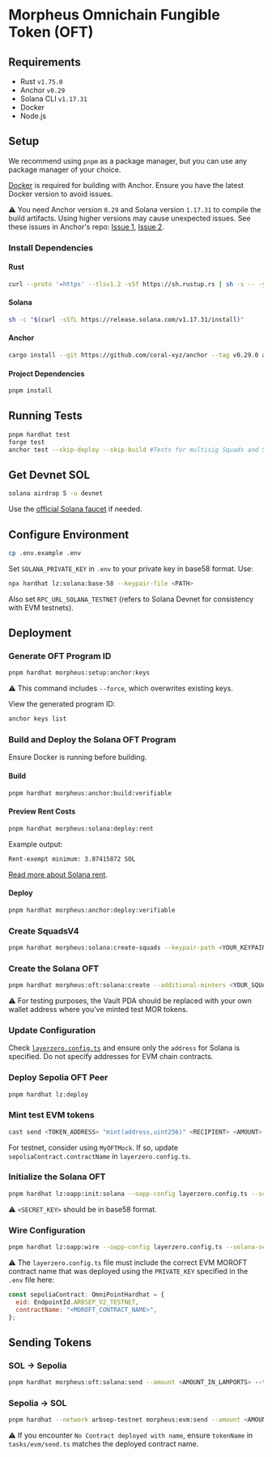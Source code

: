 # Morpheus Omnichain Fungible Token (OFT)

## Requirements

- Rust `v1.75.0`
- Anchor `v0.29`
- Solana CLI `v1.17.31`
- Docker
- Node.js

## Setup

We recommend using `pnpm` as a package manager, but you can use any package manager of your choice.

[Docker](https://docs.docker.com/get-started/get-docker/) is required for building with Anchor. Ensure you have the latest Docker version to avoid issues.

⚠️ You need Anchor version `0.29` and Solana version `1.17.31` to compile the build artifacts. Using higher versions may cause unexpected issues. See these issues in Anchor's repo: [Issue 1](https://github.com/coral-xyz/anchor/issues/3089), [Issue 2](https://github.com/coral-xyz/anchor/issues/2835).

### Install Dependencies

#### Rust

```bash
curl --proto '=https' --tlsv1.2 -sSf https://sh.rustup.rs | sh -s -- -y
```

#### Solana

```bash
sh -c "$(curl -sSfL https://release.solana.com/v1.17.31/install)"
```

#### Anchor

```bash
cargo install --git https://github.com/coral-xyz/anchor --tag v0.29.0 anchor-cli --locked
```

#### Project Dependencies

```bash
pnpm install
```

## Running Tests

```bash
pnpm hardhat test
forge test
anchor test --skip-deploy --skip-build #Tests for multisig Squads and SPL stuff, as LayerZero OFT contract is audited and tested already.
```

## Get Devnet SOL

```bash
solana airdrop 5 -u devnet
```

Use the [official Solana faucet](https://faucet.solana.com/) if needed.

## Configure Environment

```bash
cp .env.example .env
```

Set `SOLANA_PRIVATE_KEY` in `.env` to your private key in base58 format. Use:

```bash
npx hardhat lz:solana:base-58 --keypair-file <PATH>
```

Also set `RPC_URL_SOLANA_TESTNET` (refers to Solana Devnet for consistency with EVM testnets).

## Deployment

### Generate OFT Program ID

```bash
pnpm hardhat morpheus:setup:anchor:keys
```

⚠️ This command includes `--force`, which overwrites existing keys.

View the generated program ID:

```bash
anchor keys list
```

### Build and Deploy the Solana OFT Program

Ensure Docker is running before building.

#### Build

```bash
pnpm hardhat morpheus:anchor:build:verifiable
```

#### Preview Rent Costs

```bash
pnpm hardhat morpheus:solana:deploy:rent
```

Example output:

```bash
Rent-exempt minimum: 3.87415872 SOL
```

[Read more about Solana rent](https://solana.com/docs/core/fees#rent).

#### Deploy

```bash
pnpm hardhat morpheus:anchor:deploy:verifiable
```

### Create SquadsV4

```bash
pnpm hardhat morpheus:solana:create-squads --keypair-path <YOUR_KEYPAIR_PATH>
```

### Create the Solana OFT

```bash
pnpm hardhat morpheus:oft:solana:create --additional-minters <YOUR_SQUADS_VAULT_PDA>
```
⚠️  For testing purposes, the Vault PDA should be replaced with your own wallet address where you’ve minted test MOR tokens.

### Update Configuration

Check [`layerzero.config.ts`](./layerzero.config.ts) and ensure only the `address` for Solana is specified. Do not specify addresses for EVM chain contracts.

### Deploy Sepolia OFT Peer

```bash
pnpm hardhat lz:deploy
```

### Mint test EVM tokens

```bash
cast send <TOKEN_ADDRESS> "mint(address,uint256)" <RECIPIENT> <AMOUNT> --private-key <EVM_PRIVATE_KEY> --rpc-url wss://arbitrum-sepolia-rpc.publicnode.com
```

For testnet, consider using `MyOFTMock`. If so, update `sepoliaContract.contractName` in `layerzero.config.ts`.

### Initialize the Solana OFT

```bash
pnpm hardhat lz:oapp:init:solana --oapp-config layerzero.config.ts --solana-secret-key <SECRET_KEY> --solana-program-id <PROGRAM_ID>
```

⚠️ `<SECRET_KEY>` should be in base58 format.

### Wire Configuration

```bash
pnpm hardhat lz:oapp:wire --oapp-config layerzero.config.ts --solana-secret-key <PRIVATE_KEY> --solana-program-id <PROGRAM_ID>
```
⚠️  The `layerzero.config.ts` file must include the correct EVM MOROFT contract name that was deployed using the `PRIVATE_KEY` specified in the `.env` file here:

```js
const sepoliaContract: OmniPointHardhat = {
  eid: EndpointId.ARBSEP_V2_TESTNET,
  contractName: "<MOROFT_CONTRACT_NAME>",
};
```

## Sending Tokens

### SOL -> Sepolia

```bash
pnpm hardhat morpheus:oft:solana:send --amount <AMOUNT_IN_LAMPORTS> --to <EVM_ADDRESS>
```

### Sepolia -> SOL

```bash
pnpm hardhat --network arbsep-testnet morpheus:evm:send --amount <AMOUNT_IN_LAMPORTS> --to <TO>
```

⚠️ If you encounter `No Contract deployed with name`, ensure `tokenName` in `tasks/evm/send.ts` matches the deployed contract name.
